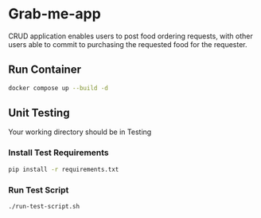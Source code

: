 # Grab-me-app

CRUD application enables users to post food ordering requests, with other users able to commit to purchasing
the requested food for the requester.

## Run Container
```sh
docker compose up --build -d
```

## Unit Testing

Your working directory should be in Testing

### Install Test Requirements

```sh
pip install -r requirements.txt
```

### Run Test Script

```sh
./run-test-script.sh
```
